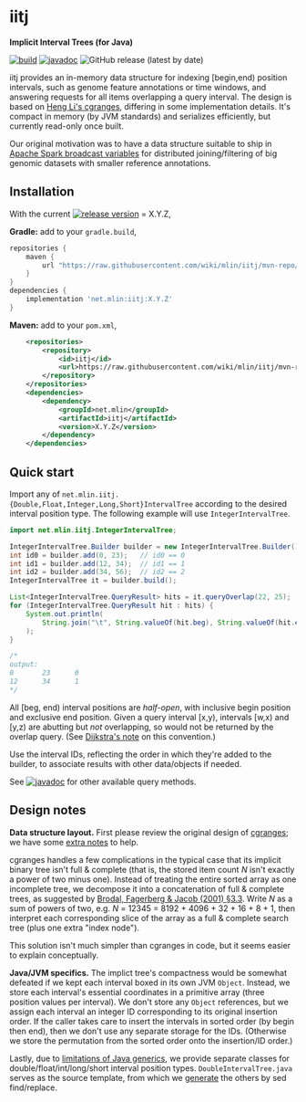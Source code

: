 # iitj
**Implicit Interval Trees (for Java)**

[![build](https://github.com/mlin/iitj/actions/workflows/build.yml/badge.svg?branch=main)](https://github.com/mlin/iitj/actions/workflows/build.yml) [![javadoc](https://img.shields.io/badge/javadoc-latest-brightgreen)](https://mlin.github.io/iitj/javadoc/latest) ![GitHub release (latest by date)](https://img.shields.io/github/v/release/mlin/iitj)

iitj provides an in-memory data structure for indexing [begin,end) position intervals, such as genome feature annotations or time windows, and answering requests for all items overlapping a query interval. The design is based on [Heng Li's cgranges](https://github.com/lh3/cgranges), differing in some implementation details. It's compact in memory (by JVM standards) and serializes efficiently, but currently read-only once built.

Our original motivation was to have a data structure suitable to ship in [Apache Spark broadcast variables](https://spark.apache.org/docs/3.2.1/rdd-programming-guide.html#broadcast-variables) for distributed joining/filtering of big genomic datasets with smaller reference annotations.

## Installation

With the current [![release version](https://img.shields.io/github/v/release/mlin/iitj)](https://github.com/mlin/iitj/releases) = X.Y.Z,

**Gradle:** add to your `gradle.build`,

```groovy
repositories {
    maven {
        url "https://raw.githubusercontent.com/wiki/mlin/iitj/mvn-repo/"
    }
}
dependencies {
    implementation 'net.mlin:iitj:X.Y.Z'
}
```

**Maven:** add to your `pom.xml`,

```xml
    <repositories>
        <repository>
            <id>iitj</id>
            <url>https://raw.githubusercontent.com/wiki/mlin/iitj/mvn-repo/</url>
        </repository>
    </repositories>
    <dependencies>
        <dependency>
            <groupId>net.mlin</groupId>
            <artifactId>iitj</artifactId>
            <version>X.Y.Z</version>
        </dependency>
    </dependencies>
```

## Quick start

Import any of `net.mlin.iitj.{Double,Float,Integer,Long,Short}IntervalTree` according to the desired interval position type. The following example will use `IntegerIntervalTree`.

```java
import net.mlin.iitj.IntegerIntervalTree;

IntegerIntervalTree.Builder builder = new IntegerIntervalTree.Builder();
int id0 = builder.add(0, 23);   // id0 == 0
int id1 = builder.add(12, 34);  // id1 == 1
int id2 = builder.add(34, 56);  // id2 == 2
IntegerIntervalTree it = builder.build();

List<IntegerIntervalTree.QueryResult> hits = it.queryOverlap(22, 25);
for (IntegerIntervalTree.QueryResult hit : hits) {
    System.out.println(
        String.join("\t", String.valueOf(hit.beg), String.valueOf(hit.end), String.valueOf(hit.id))
    );
}

/*
output:
0       23      0
12      34      1
*/
```

All [beg, end) interval positions are *half-open*, with inclusive begin position and exclusive end position. Given a query interval [x,y), intervals [w,x) and [y,z) are abutting but *not* overlapping, so would not be returned by the overlap query. (See [Dijkstra's note](https://www.cs.utexas.edu/users/EWD/ewd08xx/EWD831.PDF) on this convention.)

Use the interval IDs, reflecting the order in which they're added to the builder, to associate results with other data/objects if needed.

See [![javadoc](https://img.shields.io/badge/javadoc-latest-brightgreen)](https://mlin.github.io/iitj/javadoc/latest) for other available query methods.

## Design notes

**Data structure layout.** First please review the original design of [cgranges](https://github.com/lh3/cgranges); we have some [extra notes](https://github.com/mlin/iitii/blob/master/notes_on_cgranges.md) to help.

cgranges handles a few complications in the typical case that its implicit binary tree isn't full & complete (that is, the stored item count *N* isn't exactly a power of two minus one). Instead of treating the entire sorted array as one incomplete tree, we decompose it into a concatenation of full & complete trees, as suggested by [Brodal, Fagerberg & Jacob (2001) §3.3](https://tidsskrift.dk/brics/article/download/21696/19132). Write *N* as a sum of powers of two, e.g. *N* = 12345 = 8192 + 4096 + 32 + 16 + 8 + 1, then interpret each corresponding slice of the array as a full & complete search tree (plus one extra "index node").

This solution isn't much simpler than cgranges in code, but it seems easier to explain conceptually.

**Java/JVM specifics.** The implict tree's compactness would be somewhat defeated if we kept each interval boxed in its own JVM `Object`. Instead, we store each interval's essential coordinates in a primitive array (three position values per interval). We don't store any `Object` references, but we assign each interval an integer ID corresponding to its original insertion order. If the caller takes care to insert the intervals in sorted order (by begin then end), then we don't use any separate storage for the IDs. (Otherwise we store the permutation from the sorted order onto the insertion/ID order.)

Lastly, due to [limitations of Java generics](https://www.infoworld.com/article/3639525/openjdk-proposals-would-bring-universal-generics-to-java.html), we provide separate classes for double/float/int/long/short interval position types. `DoubleIntervalTree.java` serves as the source template, from which we [generate](https://github.com/mlin/iitj/blob/main/generate.sh) the others by sed find/replace.
